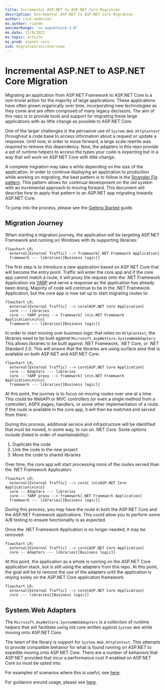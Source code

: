 ```yaml
---
title: Incremental ASP.NET to ASP.NET Core Migration
description: Incremental ASP.NET to ASP.NET Core Migration
author: rick-anderson
ms.author: riande
monikerRange: '>= aspnetcore-1.0'
ms.date: 11/9/2022
ms.topic: article
ms.prod: aspnet-core
uid: migration/inc/overview
---
```


# Incremental ASP.NET to ASP.NET Core Migration

Migrating an application from ASP.NET Framework to ASP.NET Core is a non-trivial action for the majority of large applications. These applications have often grown organically over time, incorporating new technologies as they come and are often composed of many legacy decisions. The aim of this repo is to provide tools and support for migrating these large applications with as little change as possible to ASP.NET Core.

One of the larger challenges is the pervasive use of `System.Web.HttpContext` throughout a code base to access information about a request or update a response. Until now, in order to move forward, a large scale rewrite was required to remove this dependency. Now, the adapters in this repo provide a set of runtime helpers to access the types your code is expecting but in a way that will work on ASP.NET Core with little change.

A complete migration may take a while depending on the size of the application. In order to continue deploying an application to production while working on migrating, the best pattern is to follow is the [Strangler Fig pattern](https://docs.microsoft.com/en-us/azure/architecture/patterns/strangler-fig). This pattern allows for continual development on the old system with an incremental approach to moving forward. This document will describe how to apply that pattern to an ASP.NET app migrating towards ASP.NET Core.

To jump into the process, please see the [Getting Started](getting_started.md) guide.

## Migration Journey

When starting a migration journey, the application will be targeting ASP.NET Framework and running on Windows with its supporting libraries:

```mermaid
flowchart LR;
  external[External Traffic] --> framework[.NET Framework Application]
  framework --- libraries[[Business logic]]
```

The first step is to introduce a new application based on ASP.NET Core that will become the entry point. Traffic will enter the core app and if the core app cannot match a route, it will proxy the request onto the .NET Framework Application via [YARP](https://microsoft.github.io/reverse-proxy/) and serve a response as the application has already been doing. Majority of code will continue to be in the .NET Framework Application, but the core app is now set up to start migrating routes to:

```mermaid
flowchart LR;
  external[External Traffic] --> core[ASP.NET Core Application]
  core --- libraries
  core -- YARP proxy --> framework[ \n\n.NET Framework Application\n\n\n]
  framework --- libraries[[Business logic]]
```

In order to start moving over business logic that relies on `HttpContext`, the libraries need to be built against `Microsoft.AspNetCore.SystemWebAdapters`. This allows libraries to be built against .NET Framework, .NET Core, or .NET Standard 2.0. This will ensure that the libraries are using surface area that is available on both ASP.NET and ASP.NET Core:

```mermaid
flowchart LR;
  external[External Traffic] --> core[ASP.NET Core Application]
  core -- Adapters --- libraries
  core -- YARP proxy --> framework[ \n\n.NET Framework Application\n\n\n]
  framework --- libraries[[Business logic]]
```

At this point, the journey is to focus on moving routes over one at a time. This could be WebAPI or MVC controllers (or even a single method from a controller), ASPX pages, handlers, or some other implementation of a route. If the route is available in the core app, it will then be matched and served from there.

During this process, additional service and infrastructure will be identified that must be moved, in some way, to run on .NET Core. Some options include (listed in order of maintainability):

1. Duplicate the code
2. Link the code in the new project
3. Move the code to shared libraries

Over time, the core app will start processing more of the routes served than the .NET Framework Application:

```mermaid
flowchart LR;
  external[External Traffic] --> core[ \n\nASP.NET Core Application\n\n\n]
  core -- Adapters --- libraries
  core -- YARP proxy --> framework[.NET Framework Application]
  framework --- libraries[[Business logic]]
```

During this process, you may have the route in both the ASP.NET Core and the ASP.NET Framework applications. This could allow you to perform some A/B testing to ensure functionality is as expected.

Once the .NET Framework Application is no longer needed, it may be removed:

```mermaid
flowchart LR;
  external[External Traffic] --> core[ASP.NET Core Application]
  core -- Adapters --- libraries[[Business logic]]
```

At this point, the application as a whole is running on the ASP.NET Core application stack, but is still using the adapters from this repo. At this point, the goal will be to remove the use of the adapters until the application is relying solely on the ASP.NET Core application framework:

```mermaid
flowchart LR;
  external[External Traffic] --> core[ASP.NET Core Application]
  core --- libraries[[Business logic]]
```

## System.Web Adapters

The `Microsoft.AspNetCore.SystemWebAdapters` is a collection of runtime helpers that will facilitate using old core written against `System.Web` while moving onto ASP.NET Core.

The heart of the library is support for `System.Web.HttpContext`. This attempts to provide compatible behavior for what is found running on ASP.NET to expedite moving onto ASP.NET Core. There are a number of behaviors that ASP.NET provided that incur a performance cost if enabled on ASP.NET Core so must be opted into.

For examples of scenarios where this is useful, see [here](adapters.md).

For guidance around usage, please see [here](usage_guidance.md).
